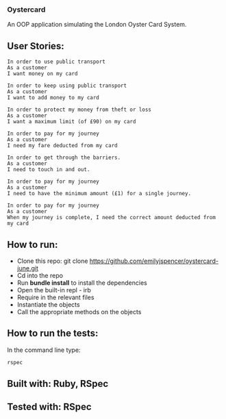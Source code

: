 ### Oystercard

An OOP application simulating the London Oyster Card System.

## User Stories:

```
In order to use public transport
As a customer
I want money on my card

In order to keep using public transport
As a customer
I want to add money to my card

In order to protect my money from theft or loss
As a customer
I want a maximum limit (of £90) on my card

In order to pay for my journey
As a customer
I need my fare deducted from my card

In order to get through the barriers.
As a customer
I need to touch in and out.

In order to pay for my journey
As a customer
I need to have the minimum amount (£1) for a single journey.

In order to pay for my journey
As a customer
When my journey is complete, I need the correct amount deducted from my card

```



## How to run:

* Clone this repo: git clone https://github.com/emilyjspencer/oystercard-june.git
* Cd into the repo
* Run **bundle install** to install the dependencies
* Open the built-in repl - irb
* Require in the relevant files
* Instantiate the objects
* Call the appropriate methods on the objects

## How to run the tests:

In the command line type:
```html
rspec
```

## Built with: Ruby, RSpec


## Tested with: RSpec